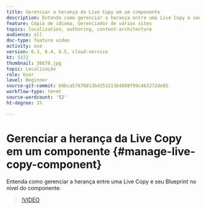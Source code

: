 ```yaml
---
title: Gerenciar a herança da Live Copy em um componente
description: Entenda como gerenciar a herança entre uma Live Copy e seu Blueprint no nível do componente
feature: Cópia de idioma, Gerenciador de vários sites
topics: localization, authoring, content-architecture
audience: all
doc-type: feature video
activity: use
version: 6.3, 6.4, 6.5, cloud-service
kt: 5372
thumbnail: 36678.jpg
topic: Localização
role: User
level: Beginner
source-git-commit: b0bca57676813bd353213b4808f99c463272de85
workflow-type: tm+mt
source-wordcount: '52'
ht-degree: 1%

---
```



# Gerenciar a herança da Live Copy em um componente {#manage-live-copy-component}

Entenda como gerenciar a herança entre uma Live Copy e seu Blueprint no nível do componente.

>[!VIDEO](https://video.tv.adobe.com/v/36678?quality=12&learn=on)
